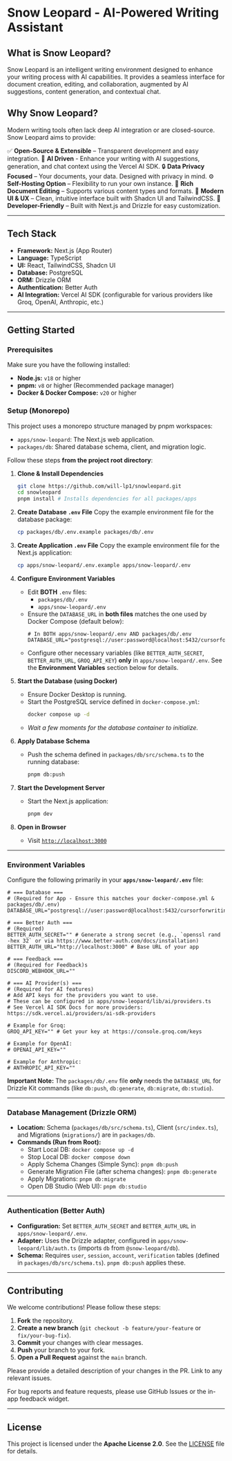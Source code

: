 # Snow Leopard - AI-Powered Writing Assistant

## What is Snow Leopard?
Snow Leopard is an intelligent writing environment designed to enhance your writing process with AI capabilities. It provides a seamless interface for document creation, editing, and collaboration, augmented by AI suggestions, content generation, and contextual chat.

## Why Snow Leopard?
Modern writing tools often lack deep AI integration or are closed-source. Snow Leopard aims to provide:

✅ **Open-Source & Extensible** – Transparent development and easy integration.
🦾 **AI Driven** - Enhance your writing with AI suggestions, generation, and chat context using the Vercel AI SDK.
🔒 **Data Privacy Focused** – Your documents, your data. Designed with privacy in mind.
⚙️ **Self-Hosting Option** – Flexibility to run your own instance.
📄 **Rich Document Editing** – Supports various content types and formats.
🎨 **Modern UI & UX** – Clean, intuitive interface built with Shadcn UI and TailwindCSS.
🚀 **Developer-Friendly** – Built with Next.js and Drizzle for easy customization.

---

## Tech Stack
*   **Framework:** Next.js (App Router)
*   **Language:** TypeScript
*   **UI:** React, TailwindCSS, Shadcn UI
*   **Database:** PostgreSQL
*   **ORM:** Drizzle ORM
*   **Authentication:** Better Auth
*   **AI Integration:** Vercel AI SDK (configurable for various providers like Groq, OpenAI, Anthropic, etc.)

---

## Getting Started

### Prerequisites
Make sure you have the following installed:
*   **Node.js:** `v18` or higher
*   **pnpm:** `v8` or higher (Recommended package manager)
*   **Docker & Docker Compose:** `v20` or higher

### Setup (Monorepo)

This project uses a monorepo structure managed by pnpm workspaces:
*   `apps/snow-leopard`: The Next.js web application.
*   `packages/db`: Shared database schema, client, and migration logic.

Follow these steps **from the project root directory**:

1.  **Clone & Install Dependencies**
    ```bash
    git clone https://github.com/will-lp1/snowleopard.git
    cd snowleopard
    pnpm install # Installs dependencies for all packages/apps
    ```

2.  **Create Database `.env` File**
    Copy the example environment file for the database package:
    ```bash
    cp packages/db/.env.example packages/db/.env
    ```

3.  **Create Application `.env` File**
    Copy the example environment file for the Next.js application:
    ```bash
    cp apps/snow-leopard/.env.example apps/snow-leopard/.env
    ```

4.  **Configure Environment Variables**
    *   Edit **BOTH** `.env` files:
        *   `packages/db/.env`
        *   `apps/snow-leopard/.env`
    *   Ensure the `DATABASE_URL` in **both files** matches the one used by Docker Compose (default below):
        ```dotenv
        # In BOTH apps/snow-leopard/.env AND packages/db/.env
        DATABASE_URL="postgresql://user:password@localhost:5432/cursorforwriting_db"
        ```
    *   Configure other necessary variables (like `BETTER_AUTH_SECRET`, `BETTER_AUTH_URL`, `GROQ_API_KEY`) **only** in `apps/snow-leopard/.env`. See the **Environment Variables** section below for details.

5.  **Start the Database (using Docker)**
    *   Ensure Docker Desktop is running.
    *   Start the PostgreSQL service defined in `docker-compose.yml`:
        ```bash
        docker compose up -d
        ```
    *   *Wait a few moments for the database container to initialize.*

6.  **Apply Database Schema**
    *   Push the schema defined in `packages/db/src/schema.ts` to the running database:
        ```bash
        pnpm db:push
        ```

7.  **Start the Development Server**
    *   Start the Next.js application:
        ```bash
        pnpm dev
        ```

8.  **Open in Browser**
    *   Visit [`http://localhost:3000`](http://localhost:3000)

---

### Environment Variables
Configure the following primarily in your **`apps/snow-leopard/.env`** file:

```dotenv
# === Database ===
# (Required for App - Ensure this matches your docker-compose.yml & packages/db/.env)
DATABASE_URL="postgresql://user:password@localhost:5432/cursorforwriting_db"

# === Better Auth ===
# (Required)
BETTER_AUTH_SECRET="" # Generate a strong secret (e.g., `openssl rand -hex 32` or via https://www.better-auth.com/docs/installation)
BETTER_AUTH_URL="http://localhost:3000" # Base URL of your app

# === Feedback ===
# (Required for Feedback)s
DISCORD_WEBHOOK_URL="" 

# === AI Provider(s) ===
# (Required for AI features)
# Add API keys for the providers you want to use.
# These can be configured in apps/snow-leopard/lib/ai/providers.ts
# See Vercel AI SDK Docs for more providers: https://sdk.vercel.ai/providers/ai-sdk-providers

# Example for Groq:
GROQ_API_KEY="" # Get your key at https://console.groq.com/keys

# Example for OpenAI:
# OPENAI_API_KEY=""

# Example for Anthropic:
# ANTHROPIC_API_KEY=""
```

**Important Note:** The `packages/db/.env` file **only** needs the `DATABASE_URL` for Drizzle Kit commands (like `db:push`, `db:generate`, `db:migrate`, `db:studio`).

---

### Database Management (Drizzle ORM)

*   **Location:** Schema (`packages/db/src/schema.ts`), Client (`src/index.ts`), and Migrations (`migrations/`) are in `packages/db`.
*   **Commands (Run from Root):**
    *   Start Local DB: `docker compose up -d`
    *   Stop Local DB: `docker compose down`
    *   Apply Schema Changes (Simple Sync): `pnpm db:push`
    *   Generate Migration File (after schema changes): `pnpm db:generate`
    *   Apply Migrations: `pnpm db:migrate`
    *   Open DB Studio (Web UI): `pnpm db:studio`

---

### Authentication (Better Auth)

*   **Configuration:** Set `BETTER_AUTH_SECRET` and `BETTER_AUTH_URL` in `apps/snow-leopard/.env`.
*   **Adapter:** Uses the Drizzle adapter, configured in `apps/snow-leopard/lib/auth.ts` (imports `db` from `@snow-leopard/db`).
*   **Schema:** Requires `user`, `session`, `account`, `verification` tables (defined in `packages/db/src/schema.ts`). `pnpm db:push` applies these.

---

## Contributing

We welcome contributions! Please follow these steps:

1.  **Fork** the repository.
2.  **Create a new branch** (`git checkout -b feature/your-feature` or `fix/your-bug-fix`).
4.  **Commit** your changes with clear messages.
5.  **Push** your branch to your fork.
6.  **Open a Pull Request** against the `main` branch.

Please provide a detailed description of your changes in the PR. Link to any relevant issues.

For bug reports and feature requests, please use GitHub Issues or the in-app feedback widget.

---

## License

This project is licensed under the **Apache License 2.0**. See the [LICENSE](LICENSE) file for details.
